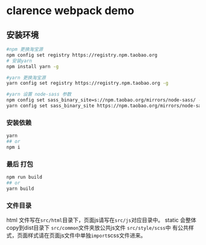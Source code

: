 # clarence webpack demo

## 安装环境

```bash
#npm 更换淘宝源
npm config set registry https://registry.npm.taobao.org
# 安装yarn
npm install yarn -g

#yarn 更换淘宝源
yarn config set registry https://registry.npm.taobao.org -g

#yarn 设置 node-sass 参数
npm config set sass_binary_site=s://npm.taobao.org/mirrors/node-sass/ -g
yarn config set sass_binary_site https://npm.taobao.org/mirrors/node-sass/ -g
```

### 安装依赖

```bash
yarn
## or
npm i
```

### 最后 打包

```bash
npm run build
## or
yarn build
```

### 文件目录

html 文件写在`src/html`目录下，页面js请写在`src/js`对应目录中。
static 会整体copy到dist目录下
`src/common`文件夹放公共js文件
`src/style/scss`中 有公共样式，页面样式请在页面js文件中单独`import`scss文件进来。

